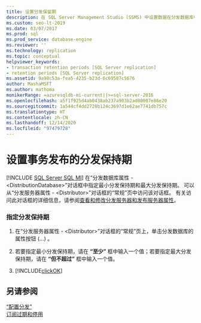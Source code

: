 ```yaml
---
title: 设置分发保留期
description: 在 SQL Server Management Studio (SSMS) 中设置数据在分发数据库中的保留期。
ms.custom: seo-lt-2019
ms.date: 03/07/2017
ms.prod: sql
ms.prod_service: database-engine
ms.reviewer: ''
ms.technology: replication
ms.topic: conceptual
helpviewer_keywords:
- transaction retention periods [SQL Server replication]
- retention periods [SQL Server replication]
ms.assetid: 9a98c53a-fea5-4235-b23d-6c69587c5676
author: MashaMSFT
ms.author: mathoma
monikerRange: =azuresqldb-mi-current||>=sql-server-2016
ms.openlocfilehash: a5f1f925d4ab0438ab237a903b2ad80007e86e20
ms.sourcegitcommit: 1a544cf4dd2720b124c3697d1e62ae7741db757c
ms.translationtype: HT
ms.contentlocale: zh-CN
ms.lasthandoff: 12/14/2020
ms.locfileid: "97479728"
---
```

# <a name="set-distribution-retention-period-for-transactional-publications"></a>设置事务发布的分发保持期
[!INCLUDE [SQL Server SQL MI](../../includes/applies-to-version/sql-asdbmi.md)]
  在“分发数据库属性 - \<DistributionDatabase>”对话框中指定最小分发保持期和最大分发保持期。 可以从“分发服务器属性 - \<Distributor>”对话框的“常规”页中访问该对话框。 有关访问此对话框的详细信息，请参阅[查看和修改分发服务器和发布服务器属性](../../relational-databases/replication/view-and-modify-distributor-and-publisher-properties.md)。  
  
### <a name="to-specify-the-distribution-retention-period"></a>指定分发保持期  
  
1.  在“分发服务器属性 - \<Distributor>”对话框的“常规”页上，单击分发数据库的属性按钮 (…)  。  
  
2.  若要指定最小分发保持期，请在 **“至少”** 框中输入一个值；若要指定最大分发保持期，请在 **“但不超过”** 框中输入一个值。  
  
3.  [!INCLUDE[clickOK](../../includes/clickok-md.md)]  

## <a name="see-also"></a>另请参阅  
 [“配置分发”](../../relational-databases/replication/configure-distribution.md)   
 [订阅过期和停用](../../relational-databases/replication/subscription-expiration-and-deactivation.md)  
  
  
